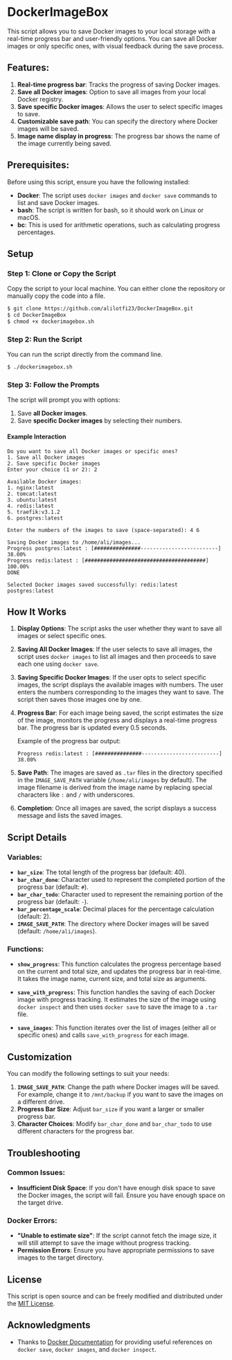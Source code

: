 # DockerImageBox 

This script allows you to save Docker images to your local storage with a real-time progress bar and user-friendly options. You can save all Docker images or only specific ones, with visual feedback during the save process.

## Features:
1. **Real-time progress bar**: Tracks the progress of saving Docker images.
2. **Save all Docker images**: Option to save all images from your local Docker registry.
3. **Save specific Docker images**: Allows the user to select specific images to save.
4. **Customizable save path**: You can specify the directory where Docker images will be saved.
5. **Image name display in progress**: The progress bar shows the name of the image currently being saved.

## Prerequisites:
Before using this script, ensure you have the following installed:
- **Docker**: The script uses `docker images` and `docker save` commands to list and save Docker images.
- **bash**: The script is written for bash, so it should work on Linux or macOS.
- **bc**: This is used for arithmetic operations, such as calculating progress percentages.

## Setup

### Step 1: Clone or Copy the Script
Copy the script to your local machine. You can either clone the repository or manually copy the code into a file.

```bash
$ git clone https://github.com/alilotfi23/DockerImageBox.git
$ cd DockerImageBox
$ chmod +x dockerimagebox.sh
```

### Step 2: Run the Script
You can run the script directly from the command line.

```bash
$ ./dockerimagebox.sh
```

### Step 3: Follow the Prompts
The script will prompt you with options:
1. Save **all Docker images**.
2. Save **specific Docker images** by selecting their numbers.

#### Example Interaction

```plaintext
Do you want to save all Docker images or specific ones?
1. Save all Docker images
2. Save specific Docker images
Enter your choice (1 or 2): 2

Available Docker images:
1. nginx:latest
2. tomcat:latest
3. ubuntu:latest
4. redis:latest
5. traefik:v3.1.2
6. postgres:latest

Enter the numbers of the images to save (space-separated): 4 6 

Saving Docker images to /home/ali/images...
Progress postgres:latest : [###############-------------------------] 38.00%
Progress redis:latest : [#######################################] 100.00%
DONE

Selected Docker images saved successfully: redis:latest postgres:latest
```

## How It Works

1. **Display Options**: The script asks the user whether they want to save all images or select specific ones.
   
2. **Saving All Docker Images**: If the user selects to save all images, the script uses `docker images` to list all images and then proceeds to save each one using `docker save`.

3. **Saving Specific Docker Images**: If the user opts to select specific images, the script displays the available images with numbers. The user enters the numbers corresponding to the images they want to save. The script then saves those images one by one.

4. **Progress Bar**: For each image being saved, the script estimates the size of the image, monitors the progress and displays a real-time progress bar. The progress bar is updated every 0.5 seconds.

    Example of the progress bar output:
    ```plaintext
    Progress redis:latest : [###############-------------------------] 38.00%
    ```

5. **Save Path**: The images are saved as `.tar` files in the directory specified in the `IMAGE_SAVE_PATH` variable (`/home/ali/images` by default). The image filename is derived from the image name by replacing special characters like `:` and `/` with underscores.

6. **Completion**: Once all images are saved, the script displays a success message and lists the saved images.

## Script Details

### Variables:
- **`bar_size`**: The total length of the progress bar (default: 40).
- **`bar_char_done`**: Character used to represent the completed portion of the progress bar (default: `#`).
- **`bar_char_todo`**: Character used to represent the remaining portion of the progress bar (default: `-`).
- **`bar_percentage_scale`**: Decimal places for the percentage calculation (default: 2).
- **`IMAGE_SAVE_PATH`**: The directory where Docker images will be saved (default: `/home/ali/images`).

### Functions:
- **`show_progress`**: This function calculates the progress percentage based on the current and total size, and updates the progress bar in real-time. It takes the image name, current size, and total size as arguments.
  
- **`save_with_progress`**: This function handles the saving of each Docker image with progress tracking. It estimates the size of the image using `docker inspect` and then uses `docker save` to save the image to a `.tar` file.
  
- **`save_images`**: This function iterates over the list of images (either all or specific ones) and calls `save_with_progress` for each image.

## Customization

You can modify the following settings to suit your needs:
1. **`IMAGE_SAVE_PATH`**: Change the path where Docker images will be saved. For example, change it to `/mnt/backup` if you want to save the images on a different drive.
2. **Progress Bar Size**: Adjust `bar_size` if you want a larger or smaller progress bar.
3. **Character Choices**: Modify `bar_char_done` and `bar_char_todo` to use different characters for the progress bar.

## Troubleshooting

### Common Issues:
- **Insufficient Disk Space**: If you don't have enough disk space to save the Docker images, the script will fail. Ensure you have enough space on the target drive.

### Docker Errors:
- **"Unable to estimate size"**: If the script cannot fetch the image size, it will still attempt to save the image without progress tracking.
- **Permission Errors**: Ensure you have appropriate permissions to save images to the target directory.

## License

This script is open source and can be freely modified and distributed under the [MIT License](https://opensource.org/licenses/MIT).

## Acknowledgments

- Thanks to [Docker Documentation](https://docs.docker.com/) for providing useful references on `docker save`, `docker images`, and `docker inspect`.
